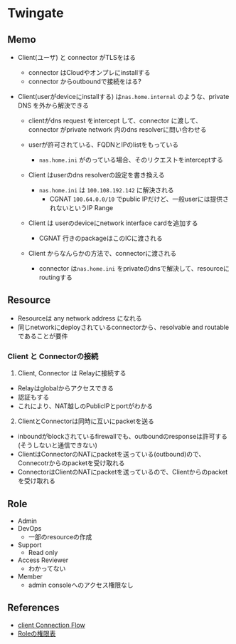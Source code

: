 # Twingate

## Memo

* Client(ユーザ) と connector がTLSをはる
  * connector はCloudやオンプレにinstallする
  * connector からoutboundで接続をはる?

* Client(userがdeviceにinstallする) は`nas.home.internal` のような、private DNS を外から解決できる
  * clientがdns request をintercept して、connector に渡して、connector がprivate network 内のdns resolverに問い合わせる

  * userが許可されている、FQDNとIPのlistをもっている
    * `nas.home.ini` がのっている場合、そのリクエストをinterceptする

  * Client はuserのdns resolverの設定を書き換える
    * `nas.home.ini` は `100.108.192.142` に解決される
      * CGNAT `100.64.0.0/10` でpublic IPだけど、一般userには提供されないというIP Range

  * Client は userのdeviceにnetwork interface cardを追加する
    * CGNAT 行きのpackageはこのICに渡される

  * Client からなんらかの方法で、connectorに渡される
    * connector は`nas.home.ini` をprivateのdnsで解決して、resourceにroutingする

## Resource

* Resourceは any network address になれる
 * 同じnetworkにdeployされているconnectorから、resolvable and routable であることが要件

### Client と Connectorの接続

1. Client, Connector は Relayに接続する
  * Relayはglobalからアクセスできる
  * 認証もする
  * これにより、NAT越しのPublicIPとportがわかる

2. ClientとConnectorは同時に互いにpacketを送る
  * inboundがblockされているfirewallでも、outboundのresponseは許可する(そうしないと通信できない)
  * ClientはConnectorのNATにpacketを送っている(outbound)ので、Connecotrからのpacketを受け取れる
  * ConnectorはClientのNATにpacketを送っているので、Clientからのpacketを受け取れる

## Role

* Admin
* DevOps
  * 一部のresourceの作成
* Support
  * Read only
* Access Reviewer
  * わかってない
* Member
  * admin consoleへのアクセス権限なし


## References

* [client Connection Flow](https://www.twingate.com/docs/client-connection-flow)
* [Roleの権限表](https://www.twingate.com/docs/admins)
